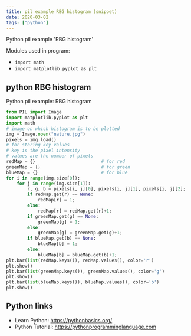 ```yaml
---
title: pil example RBG histogram (snippet)
date: 2020-03-02
tags: ["python"]
---
```

Python pil example 'RBG histogram'


Modules used in program: 
* `import math `
* `import matplotlib.pyplot as plt`

## python RBG histogram

Python pil example: RBG histogram

```python
from PIL import Image
import matplotlib.pyplot as plt
import math 
# image on which histogram is to be plotted 
img = Image.open("nature.jpg") 
pixels = img.load()
# for storing key values 
# key is the pixel intensity 
# values are the number of pixels 
redMap = {} 	                    # for red
greenMap = {} 	                    # for green
blueMap = {}	                    # for blue
for i in range(img.size[0]):
    for j in range(img.size[1]):
    	r, g, b = pixels[i, j][0], pixels[i, j][1], pixels[i, j][2];
    	if redMap.get(r) == None:
    		redMap[r] = 1;
    	else:
    		redMap[r] = redMap.get(r)+1;
    	if greenMap.get(g) == None:
    		greenMap[g] = 1;
    	else:
    		greenMap[g] = greenMap.get(g)+1;
    	if blueMap.get(b) == None:
    		blueMap[b] = 1;
    	else:
    		blueMap[b] = blueMap.get(b)+1;
plt.bar(list(redMap.keys()), redMap.values(), color='r')
plt.show()
plt.bar(list(greenMap.keys()), greenMap.values(), color='g')
plt.show()
plt.bar(list(blueMap.keys()), blueMap.values(), color='b')
plt.show()


```

## Python links

- Learn Python: https://pythonbasics.org/
- Python Tutorial: https://pythonprogramminglanguage.com

